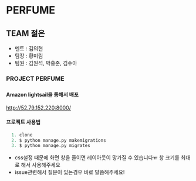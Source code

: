 # PERFUME

<h2>TEAM 젊은</h2>

* 멘토 : 김의현
* 팀장 : 황미림
* 팀원 : 김원석, 박홍준, 김수아

<h3>PROJECT PERFUME<h3>

#### Amazon lightsail을 통해서 배포  

http://52.79.152.220:8000/


#### 프로젝트 사용법  
```python
  1. clone
  2. $ python manage.py makemigrations
  3. $ python manage.py migrates
```
- css설정 때문에 화면 창을 줄이면 레이아웃이 망가질 수 있습니다ㅠ 창 크기를 최대로 해서 사용해주세요
- issue관련해서 질문이 있는경우 바로 말씀해주세요!
